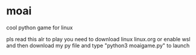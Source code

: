 # moai
cool python game for linux

pls read this
alr to play you need to download linux linux.org or enable wsl and then download my py file and type "python3 moaigame.py" to launch
